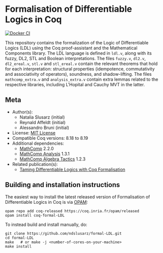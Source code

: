 <!---
This file was generated from `meta.yml`, please do not edit manually.
Follow the instructions on https://github.com/coq-community/templates to regenerate.
--->
# Formalisation of Differentiable Logics in Coq

[![Docker CI][docker-action-shield]][docker-action-link]

[docker-action-shield]: https://github.com/ndslusarz/formal-LDL/actions/workflows/docker-action.yml/badge.svg?branch=master
[docker-action-link]: https://github.com/ndslusarz/formal-LDL/actions/workflows/docker-action.yml




This repository contains the formalization of the Logic of
Differentiable Logics (LDL) using the Coq proof-assistant and the
Mathematical Components library.
The LDL language is defined in `ldl.v`, along with its fuzzy, DL2, STL
and Boolean interpretations.  The files `fuzzy.v`, `dl2.v`,
`dl2_ereal.v`, `stl.v` and `stl_ereal.v` contain the relevant theorems
that hold for each interpretation: structural properties (idempotence,
commutativity and associativity of operators), soundness, and shadow-lifting.
The files `mathcomp_extra.v` and `analysis_extra.v` contain extra lemmas related to
the respective libraries, including L'Hopital and Cauchy MVT in the latter.

## Meta

- Author(s):
  - Natalia Slusarz (initial)
  - Reynald Affeldt (initial)
  - Alessandro Bruni (initial)
- License: [MIT License](LICENSE)
- Compatible Coq versions: 8.18 to 8.19
- Additional dependencies:
  - [MathComp](https://math-comp.github.io) 2.2.0
  - [MathComp Analysis](https://github.com/math-comp/analysis) 1.3.1
  - [MathComp Algebra Tactics](https://github.com/math-comp/algebra-tactics) 1.2.3
- Related publication(s):
  - [Taming Differentiable Logics with Coq Formalisation](https://arxiv.org/abs/2403.13700) 

## Building and installation instructions

The easiest way to install the latest released version of Formalisation of Differentiable Logics in Coq
is via [OPAM](https://opam.ocaml.org/doc/Install.html):

```shell
opam repo add coq-released https://coq.inria.fr/opam/released
opam install coq-formal-LDL
```

To instead build and install manually, do:

``` shell
git clone https://github.com/ndslusarz/formal-LDL.git
cd formal-LDL
make   # or make -j <number-of-cores-on-your-machine> 
make install
```



